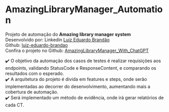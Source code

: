 ﻿# AmazingLibraryManager_Automation

Projeto de automação do **Amazing library manager system**<br>
Desenvolvido por: Linkedin [Luiz Eduardo Brandão](https://www.linkedin.com/in/luiz-eduardo-brand%C3%A3o-824488218/)<br>
Github: [luiz-eduardo-brandao](https://github.com/luiz-eduardo-brandao)<br>
Confira o projeto no Github: [AmazingLibraryManager_With_ChatGPT](https://github.com/luiz-eduardo-brandao/AmazingLibraryManager_With_ChatGPT)<br>

✔️ O objetivo da automação dos casos de testes é realizar requisições aos endpoints, validando StatusCode e ResponseContent, e comparando os resultados com o esperado.<br>
✔️ A arquitetura do projeto é divida em features e steps, onde serão implementadas ao decorrer do desenvolvimento, aumentando mais a cobertura de automação.<br>
✔️ Será implementado um método de evidência, onde irá gerar relatórios de cada CT.<br>